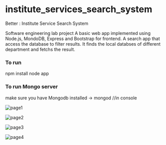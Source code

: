 # institute_services_search_system
Better : Institute Service Search System

Software engineering lab project
A basic web app implemented using Node.js, MondoDB, Express and Bootstrap for frontend.
A search app that access the database to filter results.
It finds the local databses of different department and fetchs the result.

### To run
 npm install 
 node app

### To run Mongo server
make sure you have Mongodb installed
-> mongod  //in console

![page1](https://github.com/ashu9999/institute_search_system/blob/master/public/stylesheets/images/form.png)

![page2](https://github.com/ashu9999/institute_search_system/blob/master/public/stylesheets/images/inventory.png)

![page3](https://github.com/ashu9999/institute_search_system/blob/master/public/stylesheets/images/item.png)

![page4](https://github.com/ashu9999/institute_search_system/blob/master/public/stylesheets/images/landing.png)




